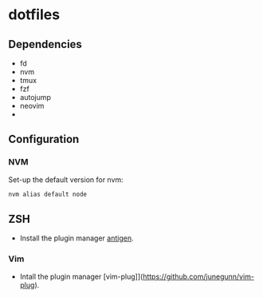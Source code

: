 # dotfiles

## Dependencies

- fd
- nvm
- tmux
- fzf
- autojump
- neovim
- 
## Configuration

### NVM

Set-up the default version for nvm:

```bash
nvm alias default node
```

## ZSH

- Install the plugin manager [antigen](https://github.com/zsh-users/antigen).

### Vim

- Intall the plugin manager [vim-plug]](https://github.com/junegunn/vim-plug).
